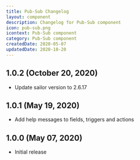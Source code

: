 ```yaml
---
title: Pub-Sub Changelog
layout: component
description: Changelog for Pub-Sub component
icon: pub-sub.png
icontext: Pub-Sub component
category: Pub-Sub component
createdDate: 2020-05-07
updatedDate: 2020-10-20
---
```


## 1.0.2 (October 20, 2020)

* Update sailor version to 2.6.17

## 1.0.1 (May 19, 2020)

* Add help messages to fields, triggers and actions

## 1.0.0 (May 07, 2020)

* Initial release
